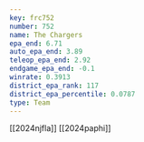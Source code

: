 ```yaml
---
key: frc752
number: 752
name: The Chargers
epa_end: 6.71
auto_epa_end: 3.89
teleop_epa_end: 2.92
endgame_epa_end: -0.1
winrate: 0.3913
district_epa_rank: 117
district_epa_percentile: 0.0787
type: Team
---
```

[[2024njfla]]
[[2024paphi]]
